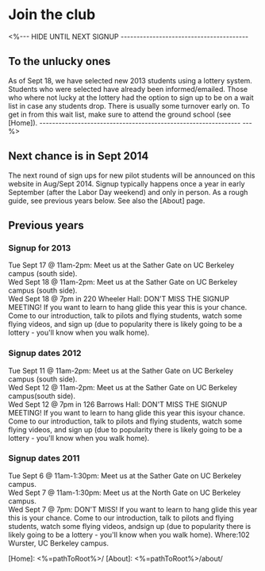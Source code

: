 # Join the club

<%--- HIDE UNTIL NEXT SIGNUP ----------------------------------------
## To the unlucky ones

As of Sept 18, we have selected new 2013 students using a lottery
system. Students who were selected have already been informed/emailed.
Those who where not lucky at the lottery had the option to sign up to
be on a wait list in case any students drop. There is usually some
turnover early on. To get in from this wait list, make sure to attend
the ground school (see [Home]).
--------------------------------------------------------------- ---%>

## Next chance is in Sept 2014

The next round of sign ups for new pilot students will be announced
on this website in Aug/Sept 2014. Signup typically happens once a year
in early September (after the Labor Day weekend) and only in person.
As a rough guide, see previous years below. See also the [About] page.

## Previous years

### Signup for 2013

Tue Sept 17 @ 11am-2pm: Meet us at the Sather Gate on UC Berkeley campus
(south side).  
Wed Sept 18 @ 11am-2pm: Meet us at the Sather Gate on UC Berkeley campus
(south side).  
Wed Sept 18 @ 7pm in 220 Wheeler Hall: DON'T MISS THE SIGNUP MEETING! If
you want to learn to hang glide this year this is your chance. Come to
our introduction, talk to pilots and flying students, watch some flying
videos, and sign up (due to popularity there is likely going to be a
lottery - you'll know when you walk home).

### Signup dates 2012

Tue Sept 11 @ 11am-2pm: Meet us at the Sather Gate on UC Berkeley campus
(south side).  
Wed Sept 12 @ 11am-2pm: Meet us at the Sather Gate on UC Berkeley
campus(south side).  
Wed Sept 12 @ 7pm in 126 Barrows Hall: DON'T MISS THE SIGNUP MEETING!
If you want to learn to hang glide this year this isyour chance. Come
to our introduction, talk to pilots and flying students, watch some
flying videos, and sign up (due to popularity there is likely going to
be a lottery - you'll know when you walk home).

### Signup dates 2011

Tue Sept 6 @ 11am-1:30pm: Meet us at the Sather Gate on UC Berkeley
campus.  
Wed Sept 7 @ 11am-1:30pm: Meet us at the North Gate on UC Berkeley
campus.  
Wed Sept 7 @ 7pm: DON'T MISS! If you want to learn to hang glide this
year this is your chance. Come to our introduction, talk to pilots and
flying students, watch some flying videos, andsign up (due to
popularity there is likely going to be a lottery - you'll know when you
walk home). Where:102 Wurster, UC Berkeley campus.


[Home]: <%=pathToRoot%>/
[About]: <%=pathToRoot%>/about/
